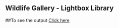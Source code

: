 ## Wildlife Gallery - Lightbox Library

##To see the output [Click here](https://taheermattur.github.io/Wildlife-Gallery---Lightbox-Library/)
